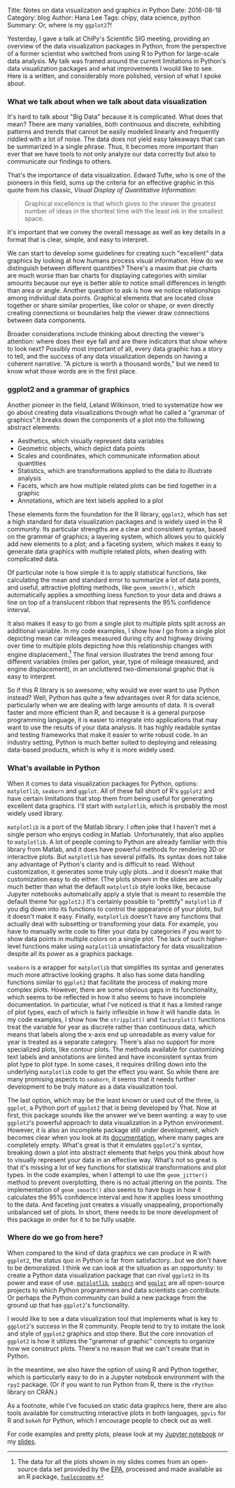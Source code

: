 Title: Notes on data visualization and graphics in Python
Date: 2016-08-18
Category: blog
Author: Hana Lee
Tags: chipy, data science, python
Summary: Or, where is my `ggplot2`?!

Yesterday, I gave a talk at ChiPy's Scientific SIG meeting, providing an
overview of the data visualization packages in Python, from the perspective of
a former scientist who switched from using R to Python for large-scale data
analysis. My talk was framed around the current limitations in Python's data
visualization packages and what improvements I would like to see. Here is a written, and considerably more polished, version of what I spoke
about.

### What we talk about when we talk about data visualization

It's hard to talk about "Big Data" because it is
complicated. What does that mean? There are many variables, both continuous and
discrete, exhibiting patterns and trends that cannot be easily modeled
linearly and frequently riddled with a lot of noise. The data does not yield
easy takeaways that can be summarized in a single phrase. Thus, it becomes
more important than ever that we have tools to not only analyze our data
correctly but also to communicate our findings to others.

That's the importance of data visualization. Edward Tufte, who is one of the
pioneers in this field, sums up the criteria for an
effective graphic in this quote from his classic, _Visual Display of
Quantitative Information_: 

> Graphical excellence is that which gives to the viewer the greatest number of
> ideas in the shortest time with the least ink in the smallest space.

It's important that we convey the overall message as well as key details in a
format that is clear, simple, and easy to interpret.

We can start to develop some guidelines for creating such "excellent" data
graphics by looking at how humans process visual information. How do
we distinguish between different quantities? There's a maxim that pie charts are
much worse than bar charts for displaying categories with similar amounts
because our eye is better able to notice small differences in length than area
or angle. Another question to ask is how we notice relationships among
individual data points. Graphical elements that are located close
together or share similar properties, like color or shape, or even directly
creating connections or boundaries help the viewer
draw connections between data components.

Broader considerations include thinking about directing the viewer's attention:
where does their eye fall and are there indicators that show where to look next?
Possibly most important of all, every data graphic has a story to tell, and
the success of any data visualization depends on having a coherent narrative. "A picture is worth a thousand words," but we need to know
what those words are in the first place.

### ggplot2 and a grammar of graphics

Another pioneer in the field, Leland Wilkinson, tried to
systematize how we go about creating data
visualizations through what he called a "grammar of graphics".It breaks
down the components of a plot into the following abstract elements:

* Aesthetics, which visually represent data variables
* Geometric objects, which depict data points
* Scales and coordinates, which communicate information about quantities
* Statistics, which are transformations applied to the data to illustrate analysis
* Facets, which are how multiple related plots can be tied together in a graphic
* Annotations, which are text labels applied to a plot

These elements form the foundation for the R library, `ggplot2`,
which has set a high standard for data visualization packages and is
widely used in the R community. Its particular strengths are a clear and
consistent syntax, based on the grammar of graphics; a layering system,
which allows you to quickly add new elements to a plot; and a faceting system,
which makes it easy to generate data graphics with multiple related plots, when
dealing with complicated data.

Of particular note is how simple it is to apply statistical functions, like
calculating the mean and standard error to summarize a lot of data points, and
useful, attractive plotting methods, like `geom_smooth()`, which automatically
applies a smoothing loess function to your data and draws a line on top of a
translucent ribbon that represents the 95% confidence interval.

It also makes it easy to go from a single plot to multiple plots split across
an additional variable. In my code examples, I show how I go from a single plot
depicting mean car mileages measured during city and highway driving over time to multiple plots depicting how this
relationship changes with engine displacement.[^1] The final version 
illustrates the trend among four different variables (miles per gallon, year,
type of mileage measured, and engine displacement), in an uncluttered
two-dimensional graphic that is easy to interpret.  

So if this R library is so awesome, why would we ever want to use Python
instead? Well, Python has quite a few advantages over R for data science,
particularly when we are dealing with large amounts of data. It is overall
faster and more efficient than R, and because it is a general purpose
programming language, it is easier to integrate into applications that
may want to use the results of your data analysis. It has highly readable
syntax and testing frameworks that make it easier to write robust code. In an
industry setting, Python is much better suited to deploying and releasing
data-based products, which is why it is more widely used.

### What's available in Python

When it comes to data visualization packages for Python, options:
`matplotlib`, `seaborn` and `ggplot`. All of these fall short of R's
`ggplot2` and have certain limitations that stop them from being useful for
generating excellent data graphics. I'll start with `matplotlib`, which
is probably the most widely used library.

`matplotlib` is a port of the Matlab library. I often joke that I haven't met
a single person who enjoys coding in Matlab. Unfortunately, that also applies
to `matplotlib`. A lot of people coming to Python are already familiar
with this library from Matlab, and it does have powerful methods for
rendering 3D or interactive plots. But `matplotlib` has several pitfalls.
Its syntax does not take any advantage of Python's clarity and is difficult to
read. Without customization, it generates some truly ugly plots...and it
doesn't make that customization easy to do either. (The plots shown in the
slides are actually much better than what the default `matplotlib` style
looks like, because Jupyter notebooks automatically apply a style that is meant
to resemble the default theme for `ggplot2`.) It's certainly possible to
"prettify" `matplotlib` if you dig down into its functions to control the
appearance of your plots, but it doesn't make it easy.  Finally, `matplotlib`
doesn't have any functions that actually deal with subsetting or
transforming your data. For example, you have to manually write code to
filter your data by categories if you want to show data points in multiple
colors on a single plot. The lack of such higher-level functions make
using `matplotlib` unsatisfactory for data visualization despite all its
power as a graphics package.  

`seaborn` is a wrapper for `matplotlib` that simplifies its syntax and
generates much more attractive looking graphs. It also has some data handling
functions similar to `ggplot2` that facilitate the process of making more
complex plots. However, there are some obvious gaps in its functionality,
which seems to be reflected in how it also seems to have incomplete
documentation. In particular, what I've noticed is that it has a limited range
of plot types, each of which is fairly inflexible in how it will handle data.
In my code examples, I show how the `stripplot()` and `factorplot()`
functions treat the variable for year as discrete rather than continuous
data, which means that labels along the x-axis end up unreadable as
every value for year is treated as a separate category. There's also no
support for more specialized plots, like contour plots. The methods available
for customizing text labels and annotations are limited and have inconsistent
syntax from plot type to plot type. In some cases, it requires drilling
down into the underlying `matplotlib` code to get the effect you want. So while
there are many promising aspects to `seaborn`, it seems that it needs further
development to be truly mature as a data visualization tool.

The last option, which may be the least known or used out of the three, is
`ggplot`, a Python port of `ggplot2` that is being developed by &Ycirc;hat. Now
at first, this package sounds like the answer we've been wanting: a way to
use `ggplot2`'s powerful approach to data visualization in a Python environment.
However, it is also an incomplete package still under development, which
becomes clear when you look at its
[documentation](http://ggplot.yhathq.com/docs/index.html), where many pages
are completely empty. What's great is that it emulates `ggplot2`'s syntax,
breaking down a plot into abstract elements that helps you think about how to
visually represent your data in an effective way. What's not so great is that
it's missing a lot of key functions for statistical transformations and
plot types. In the code examples, when I attempt to use the `geom_jitter()`
method to prevent overplotting, there is no actual jittering on the points. The
implementation of `geom_smooth()` also seems to have bugs in how it calculates
the 95% confidence interval and how it applies loess smoothing to the
data. And faceting just creates a visually unappealing, proportionally
unbalanced set of plots. In short, there needs to be more development of this package
in order for it to be fully usable.

### Where do we go from here?

When compared to the kind of data graphics we can produce in R with `ggplot2`,
the status quo in Python is far from satisfactory...but we don't have to be demoralized.
I think we can look at the situation as an opportunity: to create a Python
data visualization package that can rival `ggplot2` in its power and ease of
use. [`matplotlib`](https://github.com/matplotlib/matplotlib),
[`seaborn`](https://github.com/mwaskom/seaborn) and
[`ggplot`](https://github.com/yhat/ggplot) are all open-source projects to
which Python programmers and data scientists can contribute. Or perhaps the
Python community can build a new package from the ground up that has
`ggplot2`'s functionality.

I would like to see a data visualization tool that implements what is
key to `ggplot2`'s success in the R community. People tend to try to imitate
the look and style of `ggplot2` graphics and stop there. But the core innovation of
`ggplot2` is how it utilizes the "grammar of graphic" concepts to
organize how we construct plots. There's no reason that we can't create that
in Python.

In the meantime, we also have the option of using R and Python together,
which is particularly easy to do in a Jupyter notebook environment with
the `rpy2` package. (Or if you want to run Python from R, there is the
`rPython` library on CRAN.)

As a footnote, while I've focused on static data graphics here, there are
also tools available for constructing interactive plots in both languages,
`ggvis` for R and `bokeh` for Python, which I encourage people to check out
as well. 
 
For code examples and pretty plots, please look at my [Jupyter
notebook](https://github.com/hnlee/talks/blob/master/pyviz/pyviz.ipynb) or my
[slides](http://hnlee.github.io/talks/pyviz/).

[^1]: The data for all the plots shown in my slides comes from an
open-source data set provided by
the [EPA](http://fueleconomy.gov), processed and made available as an R
package, [`fueleconomy`](https://github.com/hadley/fueleconomy).
